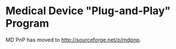 Medical Device "Plug-and-Play" Program
======================================

MD PnP has moved to <http://sourceforge.net/p/mdpnp>.
